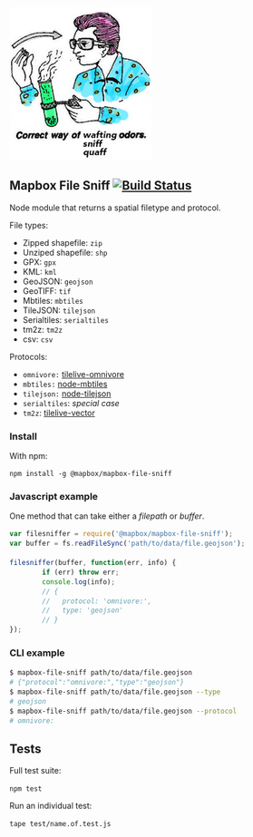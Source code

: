 ![](mapbox-file-sniff.jpg)

## Mapbox File Sniff [![Build Status](https://travis-ci.org/mapbox/mapbox-file-sniff.svg?branch=master)](https://travis-ci.org/mapbox/mapbox-file-sniff)

Node module that returns a spatial filetype and protocol.

File types:

- Zipped shapefile: `zip`
- Unziped shapefile: `shp`
- GPX: `gpx`
- KML: `kml`
- GeoJSON: `geojson`
- GeoTIFF: `tif`
- Mbtiles: `mbtiles`
- TileJSON: `tilejson`
- Serialtiles: `serialtiles`
- tm2z: `tm2z`
- csv: `csv`

Protocols:

- `omnivore:` [tilelive-omnivore](https://github.com/mapbox/tilelive-omnivore)
- `mbtiles:` [node-mbtiles](https://github.com/mapbox/node-mbtiles)
- `tilejson:` [node-tilejson](https://github.com/mapbox/node-tilejson)
- `serialtiles`: *special case*
- `tm2z`: [tilelive-vector](https://github.com/mapbox/tilelive-vector)

### Install

With npm:
```
npm install -g @mapbox/mapbox-file-sniff
```

### Javascript example

One method that can take either a _filepath_ or _buffer_.

```javascript
var filesniffer = require('@mapbox/mapbox-file-sniff');
var buffer = fs.readFileSync('path/to/data/file.geojson');

filesniffer(buffer, function(err, info) {
		if (err) throw err;
		console.log(info);
		// {
		//   protocol: 'omnivore:',
		//   type: 'geojson'
		// }
});
```

### CLI example
```sh
$ mapbox-file-sniff path/to/data/file.geojson
# {"protocol":"omnivore:","type":"geojson"}
$ mapbox-file-sniff path/to/data/file.geojson --type
# geojson
$ mapbox-file-sniff path/to/data/file.geojson --protocol
# omnivore:
```

## Tests

Full test suite:

`npm test`

Run an individual test:

`tape test/name.of.test.js`
